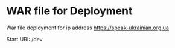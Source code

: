 # WAR file for Deployment
War file deployment for ip address https://speak-ukrainian.org.ua

Start URI: /dev
